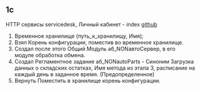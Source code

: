 ## 1c
HTTP сервисы servicedesk, Личный кабинет - index [github](https://github.com/IMbrera/onecpractic/blob/main/servicedesk/index.1cs)
1. Временное хранилище (путь_к_хранилищу, Имя);
2. Взял Корень конфигурации, поместив во временное хранилище.
3. Создал после этого Общий Модуль аб_NONавтоСервер, в его модуле обработка обмена.
4. Создал Регламентное задание аб_NONautoParts - Синоним Загрузка данных о складских остатках, Имя метода из этапа 3, расписание на каждый день в заданное время. (Предопределенное) 
5. Вернуть Поместить в хранилище корень конфигурации.
